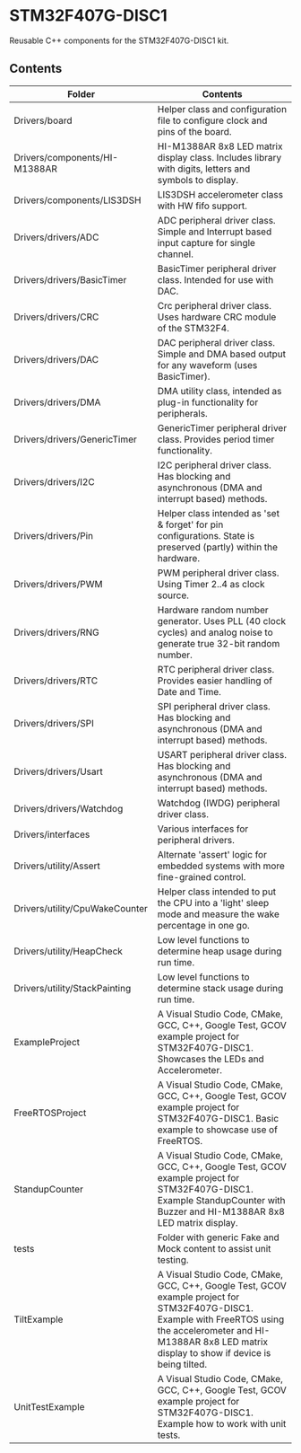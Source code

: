 # STM32F407G-DISC1
Reusable C++ components for the STM32F407G-DISC1 kit.

## Contents

| Folder | Contents |
| ------ | -------- |
| Drivers/board | Helper class and configuration file to configure clock and pins of the board. |
| Drivers/components/HI-M1388AR | HI-M1388AR 8x8 LED matrix display class. Includes library with digits, letters and symbols to display. |
| Drivers/components/LIS3DSH | LIS3DSH accelerometer class with HW fifo support. |
| Drivers/drivers/ADC | ADC peripheral driver class. Simple and Interrupt based input capture for single channel. |
| Drivers/drivers/BasicTimer | BasicTimer peripheral driver class. Intended for use with DAC. |
| Drivers/drivers/CRC | Crc peripheral driver class. Uses hardware CRC module of the STM32F4. |
| Drivers/drivers/DAC | DAC peripheral driver class. Simple and DMA based output for any waveform (uses BasicTimer). |
| Drivers/drivers/DMA | DMA utility class, intended as plug-in functionality for peripherals. |
| Drivers/drivers/GenericTimer | GenericTimer peripheral driver class. Provides period timer functionality. |
| Drivers/drivers/I2C | I2C peripheral driver class. Has blocking and asynchronous (DMA and interrupt based) methods. |
| Drivers/drivers/Pin | Helper class intended as 'set & forget' for pin  configurations. State is preserved (partly) within the hardware. |
| Drivers/drivers/PWM | PWM peripheral driver class. Using Timer 2..4 as clock source. |
| Drivers/drivers/RNG | Hardware random number generator. Uses PLL (40 clock cycles) and analog noise to generate true 32-bit random number. |
| Drivers/drivers/RTC | RTC peripheral driver class. Provides easier handling of Date and Time. |
| Drivers/drivers/SPI | SPI peripheral driver class. Has blocking and asynchronous (DMA and interrupt based) methods. |
| Drivers/drivers/Usart | USART peripheral driver class. Has blocking and asynchronous (DMA and interrupt based) methods. |
| Drivers/drivers/Watchdog | Watchdog (IWDG) peripheral driver class. |
| Drivers/interfaces | Various interfaces for peripheral drivers. |
| Drivers/utility/Assert | Alternate 'assert' logic for embedded systems with more fine-grained control. |
| Drivers/utility/CpuWakeCounter | Helper class intended to put the CPU into a 'light' sleep mode and measure the wake percentage in one go. |
| Drivers/utility/HeapCheck | Low level functions to determine heap usage during run time. |
| Drivers/utility/StackPainting | Low level functions to determine stack usage during run time. |
| ExampleProject | A Visual Studio Code, CMake, GCC, C++, Google Test, GCOV example project for STM32F407G-DISC1. Showcases the LEDs and Accelerometer. |
| FreeRTOSProject | A Visual Studio Code, CMake, GCC, C++, Google Test, GCOV example project for STM32F407G-DISC1. Basic example to showcase use of FreeRTOS. |
| StandupCounter | A Visual Studio Code, CMake, GCC, C++, Google Test, GCOV example project for STM32F407G-DISC1. Example StandupCounter with Buzzer and HI-M1388AR 8x8 LED matrix display. |
| tests | Folder with generic Fake and Mock content to assist unit testing. |
| TiltExample | A Visual Studio Code, CMake, GCC, C++, Google Test, GCOV example project for STM32F407G-DISC1. Example with FreeRTOS using the accelerometer and HI-M1388AR 8x8 LED matrix display to show if device is being tilted. |
| UnitTestExample | A Visual Studio Code, CMake, GCC, C++, Google Test, GCOV example project for STM32F407G-DISC1. Example how to work with unit tests. |
